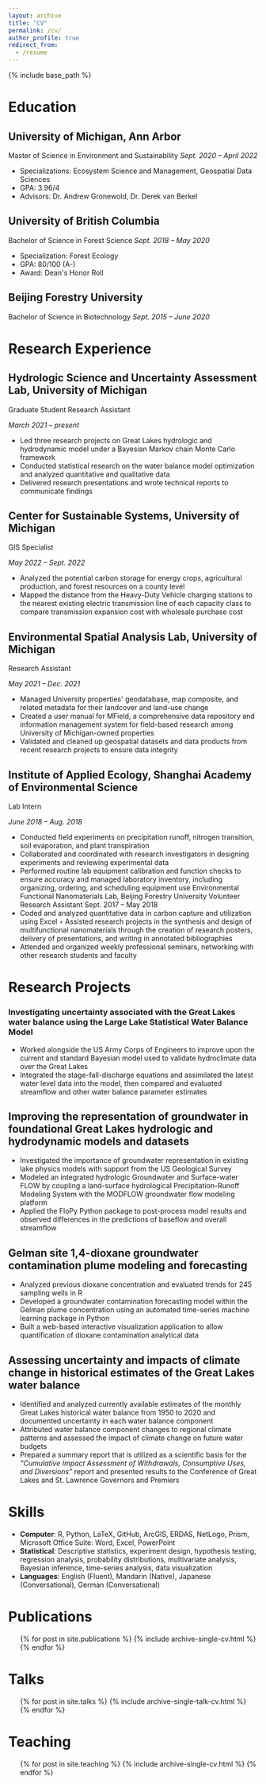 ```yaml
---
layout: archive
title: "CV"
permalink: /cv/
author_profile: true
redirect_from:
  - /resume
---
```


{% include base_path %}

# Education

## University of Michigan, Ann Arbor
Master of Science in Environment and Sustainability
*Sept. 2020 – April 2022*
- Specializations: Ecosystem Science and Management, Geospatial Data Sciences
- GPA: 3.96/4 
- Advisors: Dr. Andrew Gronewold, Dr. Derek van Berkel

## University of British Columbia	
Bachelor of Science in Forest Science	*Sept. 2018 – May 2020*
- Specialization: Forest Ecology
- GPA: 80/100 (A-)
- Award: Dean's Honor Roll

## Beijing Forestry University	
Bachelor of Science in Biotechnology *Sept. 2015 – June 2020*

# Research Experience 

## Hydrologic Science and Uncertainty Assessment Lab, University of Michigan
Graduate Student Research Assistant	                                               

*March 2021 – present*

- Led three research projects on Great Lakes hydrologic and hydrodynamic model under a Bayesian Markov chain Monte Carlo framework
- Conducted statistical research on the water balance model optimization and analyzed quantitative and qualitative data 
- Delivered research presentations and wrote technical reports to communicate findings

## Center for Sustainable Systems, University of Michigan
GIS Specialist		   

*May 2022 – Sept. 2022*

- Analyzed the potential carbon storage for energy crops, agricultural production, and forest resources on a county level
- Mapped the distance from the Heavy-Duty Vehicle charging stations to the nearest existing electric transmission line of each capacity class to compare transmission expansion cost with wholesale purchase cost

## Environmental Spatial Analysis Lab, University of Michigan
Research Assistant

*May 2021 – Dec. 2021*

- Managed University properties' geodatabase, map composite, and related metadata for their landcover and land-use change
- Created a user manual for MField, a comprehensive data repository and information management system for field-based research among University of Michigan-owned properties 
- Validated and cleaned up geospatial datasets and data products from recent research projects to ensure data integrity

## Institute of Applied Ecology, Shanghai Academy of Environmental Science
Lab Intern		

*June 2018 – Aug. 2018*

- Conducted field experiments on precipitation runoff, nitrogen transition, soil evaporation, and plant transpiration 
- Collaborated and coordinated with research investigators in designing experiments and reviewing experimental data 
- Performed routine lab equipment calibration and function checks to ensure accuracy and managed laboratory inventory, including organizing, ordering, and scheduling equipment use
Environmental Functional Nanomaterials Lab, Beijing Forestry University
Volunteer Research Assistant	Sept. 2017 – May 2018
- Coded and analyzed quantitative data in carbon capture and utilization using Excel
◦ Assisted research projects in the synthesis and design of multifunctional nanomaterials through the creation of research posters, delivery of presentations, and writing in annotated bibliographies
- Attended and organized weekly professional seminars, networking with other research students and faculty

# Research Projects 

### Investigating uncertainty associated with the Great Lakes water balance using the Large Lake Statistical Water Balance Model 
- Worked alongside the US Army Corps of Engineers to improve upon the current and standard Bayesian model used to validate hydroclimate data over the Great Lakes
- Integrated the stage-fall-discharge equations and assimilated the latest water level data into the model, then compared and evaluated streamflow and other water balance parameter estimates

## Improving the representation of groundwater in foundational Great Lakes hydrologic and hydrodynamic models and datasets
- Investigated the importance of groundwater representation in existing lake physics models with support from the US Geological Survey
- Modeled an integrated hydrologic Groundwater and Surface-water FLOW by coupling a land-surface hydrological Precipitation-Runoff Modeling System with the MODFLOW groundwater flow modeling platform
- Applied the FloPy Python package to post-process model results and observed differences in the predictions of baseflow and overall streamflow

## Gelman site 1,4-dioxane groundwater contamination plume modeling and forecasting 
- Analyzed previous dioxane concentration and evaluated trends for 245 sampling wells in R
- Developed a groundwater contamination forecasting model within the Gelman plume concentration using an automated time-series machine learning package in Python
- Built a web-based interactive visualization application to allow quantification of dioxane contamination analytical data

## Assessing uncertainty and impacts of climate change in historical estimates of the Great Lakes water balance
- Identified and analyzed currently available estimates of the monthly Great Lakes historical water balance from 1950 to 2020 and documented uncertainty in each water balance component
- Attributed water balance component changes to regional climate patterns and assessed the impact of climate change on future water budgets
- Prepared a summary report that is utilized as a scientific basis for the *“Cumulative Impact Assessment of Withdrawals, Consumptive Uses, and Diversions”* report and presented results to the Conference of Great Lakes and St. Lawrence Governors and Premiers
  
# Skills
* **Computer**: R, Python, LaTeX, GitHub, ArcGIS, ERDAS, NetLogo, Prism, Microsoft Office Suite: Word, Excel, PowerPoint
* **Statistical**: Descriptive statistics, experiment design, hypothesis testing, regression analysis, probability distributions, multivariate analysis, Bayesian inference, time-series analysis, data visualization
* **Languages**: English (Fluent), Mandarin (Native), Japanese (Conversational), German (Conversational)

# Publications
  <ul>{% for post in site.publications %}
    {% include archive-single-cv.html %}
  {% endfor %}</ul>
  
# Talks
  <ul>{% for post in site.talks %}
    {% include archive-single-talk-cv.html %}
  {% endfor %}</ul>
  
# Teaching
  <ul>{% for post in site.teaching %}
    {% include archive-single-cv.html %}
  {% endfor %}</ul>
  
<!-- Service and leadership
======
* Currently signed in to 43 different slack teams -->
